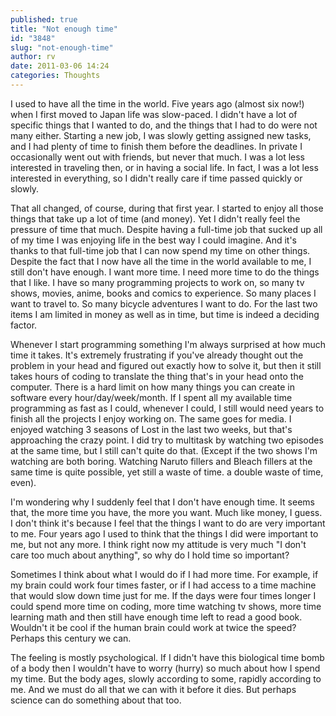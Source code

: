 ```yaml
---
published: true
title: "Not enough time"
id: "3848"
slug: "not-enough-time"
author: rv
date: 2011-03-06 14:24
categories: Thoughts
---
```

I used to have all the time in the world. Five years ago (almost six now!) when I first moved to Japan life was slow-paced. I didn't have a lot of specific things that I wanted to do, and the things that I had to do were not many either. Starting a new job, I was slowly getting assigned new tasks, and I had plenty of time to finish them before the deadlines. In private I occasionally went out with friends, but never that much. I was a lot less interested in traveling then, or in having a social life. In fact, I was a lot less interested in everything, so I didn't really care if time passed quickly or slowly.

That all changed, of course, during that first year. I started to enjoy all those things that take up a lot of time (and money). Yet I didn't really feel the pressure of time that much. Despite having a full-time job that sucked up all of my time I was enjoying life in the best way I could imagine. And it's thanks to that full-time job that I can now spend my time on other things. Despite the fact that I now have all the time in the world available to me, I still don't have enough. I want more time. I need more time to do the things that I like. I have so many programming projects to work on, so many tv shows, movies, anime, books and comics to experience. So many places I want to travel to. So many bicycle adventures I want to do. For the last two items I am limited in money as well as in time, but time is indeed a deciding factor.

Whenever I start programming something I'm always surprised at how much time it takes. It's extremely frustrating if you've already thought out the problem in your head and figured out exactly how to solve it, but then it still takes hours of coding to translate the thing that's in your head onto the computer. There is a hard limit on how many things you can create in software every hour/day/week/month. If I spent all my available time programming as fast as I could, whenever I could, I still would need years to finish all the projects I enjoy working on. The same goes for media. I enjoyed watching 3 seasons of Lost in the last two weeks, but that's approaching the crazy point. I did try to multitask by watching two episodes at the same time, but I still can't quite do that. (Except if the two shows I'm watching are both boring. Watching Naruto fillers and Bleach fillers at the same time is quite possible, yet still a waste of time. a double waste of time, even).

I'm wondering why I suddenly feel that I don't have enough time. It seems that, the more time you have, the more you want. Much like money, I guess. I don't think it's because I feel that the things I want to do are very important to me. Four years ago I used to think that the things I did were important to me, but not any more. I think right now my attitude is very much "I don't care too much about anything", so why do I hold time so important?

Sometimes I think about what I would do if I had more time. For example, if my brain could work four times faster, or if I had access to a time machine that would slow down time just for me. If the days were four times longer I could spend more time on coding, more time watching tv shows, more time learning math and then still have enough time left to read a good book. Wouldn't it be cool if the human brain could work at twice the speed? Perhaps this century we can.

The feeling is mostly psychological. If I didn't have this biological time bomb of a body then I wouldn't have to worry (hurry) so much about how I spend my time. But the body ages, slowly according to some, rapidly according to me. And we must do all that we can with it before it dies. But perhaps science can do something about that too.

&nbsp;